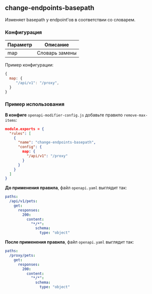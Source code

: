 ## change-endpoints-basepath

Изменяет basepath у endpoint'ов в соответствии со словарем.

### Конфигурация

| Параметр |                 Описание                 |
|----------|:----------------------------------------:|
| map      | Словарь замены                           |

Пример конфигурации:
```js
{
  map: {
     "/api/v1": "/proxy",
  }
}
```

### Пример использования

**В конфиге** `openapi-modifier-config.js` добавьте правило `remove-max-items`:
```json
module.exports = {
  "rules": [
    {
      "name": "change-endpoints-basepath",
      "config": {
        map: {
          "/api/v1": "/proxy"
        }
      }
    }
  ]
}
```

**До применения правила**, файл `openapi.yaml` выглядит так:
```yaml
paths:
  /api/v1/pets:
    get:
      responses:
        200: 
          content:
            "*/*":
              schema:
                type: "object"
```

**После применения правила**, файл `openapi.yaml` выглядит так:
```yaml
paths:
  /proxy/pets:
    get:
      responses:
        200:
          content:
            "*/*":
              schema:
                type: "object"
```
